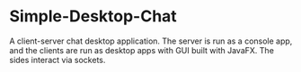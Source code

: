# Simple-Desktop-Chat
A client-server chat desktop application. The server is run as a console app, and the clients are run as desktop apps with GUI built with JavaFX. The sides interact via sockets.
